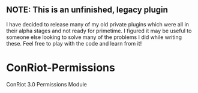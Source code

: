 NOTE: This is an unfinished, legacy plugin
------------------------------------------
I have decided to release many of my old private plugins which were all in their alpha stages and not ready for primetime. I figured it may be useful to someone else looking to solve many of the problems I did while writing these. Feel free to play with the code and learn from it!

ConRiot-Permissions
===================

ConRiot 3.0 Permissions Module
